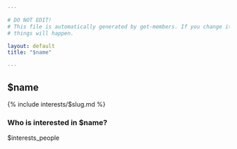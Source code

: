 ```yaml
---

# DO NOT EDIT!
# This file is automatically generated by get-members. If you change it, bad
# things will happen.

layout: default
title: "$name"

---
```


## $name

{% include interests/$slug.md %}

### Who is interested in $name?

$interests_people
